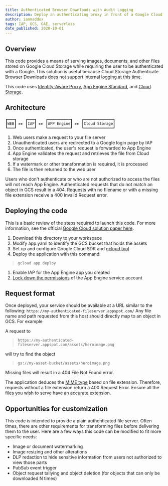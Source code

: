 ```yaml
---
title: Authenticated Browser Downloads with Audit Logging
description: Deploy an authenticating proxy in front of a Google Cloud file server, with audit logging
author: ianmaddox
tags: IAP, GCS, GAE, serverless
date_published: 2020-10-01
---
```


## Overview

This code provides a means of serving images, documents, and other files stored on Google Cloud Storage while requiring the user to be authenticated with a Google. This solution is useful because Cloud Storage Authenticate Browser Downloads [does not support internal logging at this time](https://cloud.google.com/storage/docs/access-control/cookie-based-authentication).

This code uses [Identity-Aware Proxy](https://cloud.google.com/iap/docs), [App Engine Standard](https://cloud.google.com/appengine/docs/standard), and [Cloud Storage](https://cloud.google.com/storage/docs).


## Architecture
```
┏━━━┓    ┏━━━┓    ┏━━━━━━━━━━┓    ┏━━━━━━━━━━━━━┓
┃WEB┃ ►► ┃IAP┃ ►► ┃APP Engine┃ ►► ┃Cloud Storage┃
┗━━━┛    ┗━━━┛    ┗━━━━━━━━━━┛    ┗━━━━━━━━━━━━━┛
```
1. Web users make a request to your file server
1. Unauthenticated users are redirected to a Google login page by IAP
1. Once authenticated, the user's request is forwarded to App Engine
1. App Engine validates the request and retrieves the file from Cloud storage
1. If a watermark or other transformation is required, it is processed
1. The file is then returned to the web user

Users who don't authenticate or who are not authorized to access the files will not reach App Engine. Authenticated requests that do not match an object in GCS result in a 404. Requests with no filename or with a missing file extension receive a 400 Invalid Request error.

## Deploying the code
This is a basic review of the steps required to launch this code. For more information, see the official [Google Cloud solution paper here](http://link-TBD).
1. Download this directory to your workspace
1. Modify app.yaml to identify the GCS bucket that holds the assets
1. Set up and configure Google Cloud SDK and [gcloud tool](https://cloud.google.com/sdk/docs/install)
1. Deploy the application with this command:
> `gcloud app deploy`
1. Enable IAP for the App Engine app you created
1. [Lock down the permissions](https://cloud.google.com/appengine/docs/standard/go/service-account) of the App Engine service account

## Request format
Once deployed, your service should be available at a URL similar to the following:
`https://my-authenticated-fileserver.appspot.com/`
Any file name and path requested from this host should directly map to an object in GCS. For example

A request to
> `https://my-authenticated-fileserver.appspot.com/assets/heroimage.png`

will try to find the object
> `gs://my-asset-bucket/assets/heroimage.png`

Missing files will result in a 404 File Not Found error.

The application deduces the [MIME type](https://developer.mozilla.org/en-US/docs/Web/HTTP/Basics_of_HTTP/MIME_types) based on file extension. Therefore, requests without a file extension return a 400 Request Error. Ensure all the files you wish to serve have an accurate extension.

## Opportunities for customization
This code is intended to provide a plain authenticated file server. Often times, there are other requirements for transforming files before delivering them to the user. Here are a few ways this code can be modified to fit more specific needs:

* Image or document watermarking
* Image resizing and other alterations
* DLP redaction to hide sensitive information from users not authorized to view those parts
* PubSub event trigger
* Object request tallying and object deletion (for objects that can only be downloaded N times)
